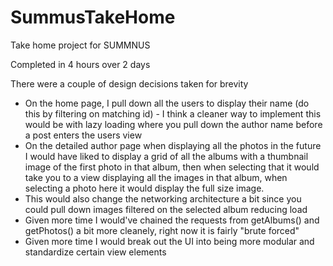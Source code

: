 # SummusTakeHome
Take home project for SUMMNUS

Completed in 4 hours over 2 days

There were a couple of design decisions taken for brevity
- On the home page, I pull down all the users to display their name (do this by filtering on matching id) - I think a cleaner way to implement this would be with lazy loading where you pull down the author name before a post enters the users view
- On the detailed author page when displaying all the photos in the future I would have liked to display a grid of all the albums with a thumbnail image of the first photo in that album, then when selecting that it would take you to a view displaying all the images in that album, when selecting a photo here it would display the full size image.
- This would also change the networking architecture a bit since you could pull down images filtered on the selected album reducing load
- Given more time I would've chained the requests from getAlbums() and getPhotos() a bit more cleanely, right now it is fairly "brute forced"
- Given more time I would break out the UI into being more modular and standardize certain view elements
